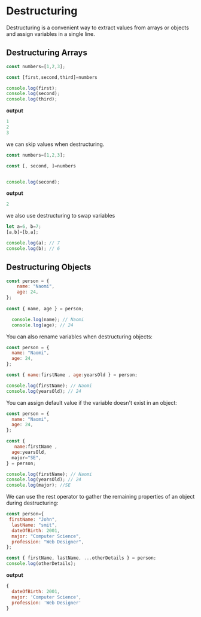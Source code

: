 # Destructuring
Destructuring is a convenient  way to extract values from arrays or objects and assign variables in a single line.

## Destructuring Arrays
```js
const numbers=[1,2,3];

const [first,second,third]=numbers

console.log(first);
console.log(second);
console.log(third);
```

**output**
```js
1
2
3
```
we can skip values when destructuring.

```js
const numbers=[1,2,3];

const [, second, ]=numbers


console.log(second);
```
**output**
```js
2
```

we also use destructuring to swap variables

```js
let a=6, b=7;
[a,b]=[b,a];

console.log(a); // 7
console.log(b); // 6
```

## Destructuring Objects

```js
const person = {
    name: "Naomi",
    age: 24,
};
  
const { name, age } = person;

  console.log(name); // Naomi
  console.log(age); // 24
  ```

  You can also rename variables when destructuring objects:
  ```js
  const person = {
    name: "Naomi",
    age: 24,
};
  
const { name:firstName , age:yearsOld } = person;

  console.log(firstName); // Naomi
  console.log(yearsOld); // 24
  ```

  You can assign default value if the variable doesn't exist in an object:

  ```js
  const person = {
    name: "Naomi",
    age: 24,
};
  
const {
     name:firstName ,
    age:yearsOld,
    major="SE",
} = person;

  console.log(firstName); // Naomi
  console.log(yearsOld); // 24
  console.log(major); //SE

```

We can use the rest operator to gather the remaining properties of an object during destructuring:

```js
const person={
 firstName: "John",
  lastName: "smit",
  dateOfBirth: 2001,
  major: "Computer Science",
  profession: "Web Designer",
};

const { firstName, lastName, ...otherDetails } = person;
console.log(otherDetails);

```
**output**
```js
{
  dateOfBirth: 2001,
  major: 'Computer Science',
  profession: 'Web Designer'
}
```
